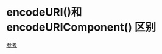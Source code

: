 # encodeURI()和encodeURIComponent() 区别


[参考](https://blog.csdn.net/qq_34629352/article/details/78959707)